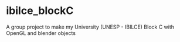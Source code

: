 # ibilce_blockC
A group project to make my University (UNESP - IBILCE) Block C with OpenGL and blender objects
